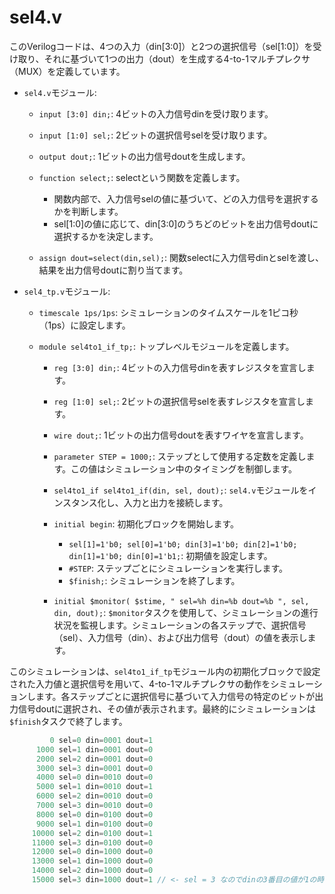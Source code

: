 # sel4.v

このVerilogコードは、4つの入力（din[3:0]）と2つの選択信号（sel[1:0]）を受け取り、それに基づいて1つの出力（dout）を生成する4-to-1マルチプレクサ（MUX）を定義しています。

- `sel4.v`モジュール:
  - `input [3:0] din;`: 4ビットの入力信号dinを受け取ります。
  - `input [1:0] sel;`: 2ビットの選択信号selを受け取ります。
  - `output dout;`: 1ビットの出力信号doutを生成します。

  - `function select;`: selectという関数を定義します。
    - 関数内部で、入力信号selの値に基づいて、どの入力信号を選択するかを判断します。
    - sel[1:0]の値に応じて、din[3:0]のうちどのビットを出力信号doutに選択するかを決定します。

  - `assign dout=select(din,sel);`: 関数selectに入力信号dinとselを渡し、結果を出力信号doutに割り当てます。

- `sel4_tp.v`モジュール:
  - `timescale 1ps/1ps`: シミュレーションのタイムスケールを1ピコ秒（1ps）に設定します。

  - `module sel4to1_if_tp;`: トップレベルモジュールを定義します。
    - `reg [3:0] din;`: 4ビットの入力信号dinを表すレジスタを宣言します。
    - `reg [1:0] sel;`: 2ビットの選択信号selを表すレジスタを宣言します。
    - `wire dout;`: 1ビットの出力信号doutを表すワイヤを宣言します。

    - `parameter STEP = 1000;`: ステップとして使用する定数を定義します。この値はシミュレーション中のタイミングを制御します。

    - `sel4to1_if sel4to1_if(din, sel, dout);`: `sel4.v`モジュールをインスタンス化し、入力と出力を接続します。

    - `initial begin`: 初期化ブロックを開始します。
      - `sel[1]=1'b0; sel[0]=1'b0; din[3]=1'b0; din[2]=1'b0; din[1]=1'b0; din[0]=1'b1;`: 初期値を設定します。
      - `#STEP`: ステップごとにシミュレーションを実行します。
      - `$finish;`: シミュレーションを終了します。

    - `initial $monitor( $stime, " sel=%h din=%b dout=%b ", sel, din, dout);`: `$monitor`タスクを使用して、シミュレーションの進行状況を監視します。シミュレーションの各ステップで、選択信号（sel）、入力信号（din）、および出力信号（dout）の値を表示します。

このシミュレーションは、`sel4to1_if_tp`モジュール内の初期化ブロックで設定された入力値と選択信号を用いて、4-to-1マルチプレクサの動作をシミュレーションします。各ステップごとに選択信号に基づいて入力信号の特定のビットが出力信号doutに選択され、その値が表示されます。最終的にシミュレーションは`$finish`タスクで終了します。

~~~v
         0 sel=0 din=0001 dout=1 
      1000 sel=1 din=0001 dout=0
      2000 sel=2 din=0001 dout=0
      3000 sel=3 din=0001 dout=0
      4000 sel=0 din=0010 dout=0
      5000 sel=1 din=0010 dout=1
      6000 sel=2 din=0010 dout=0
      7000 sel=3 din=0010 dout=0
      8000 sel=0 din=0100 dout=0
      9000 sel=1 din=0100 dout=0
     10000 sel=2 din=0100 dout=1
     11000 sel=3 din=0100 dout=0
     12000 sel=0 din=1000 dout=0
     13000 sel=1 din=1000 dout=0
     14000 sel=2 din=1000 dout=0
     15000 sel=3 din=1000 dout=1 // <- sel = 3 なのでdinの3番目の値が1の時、dout = 1
~~~
